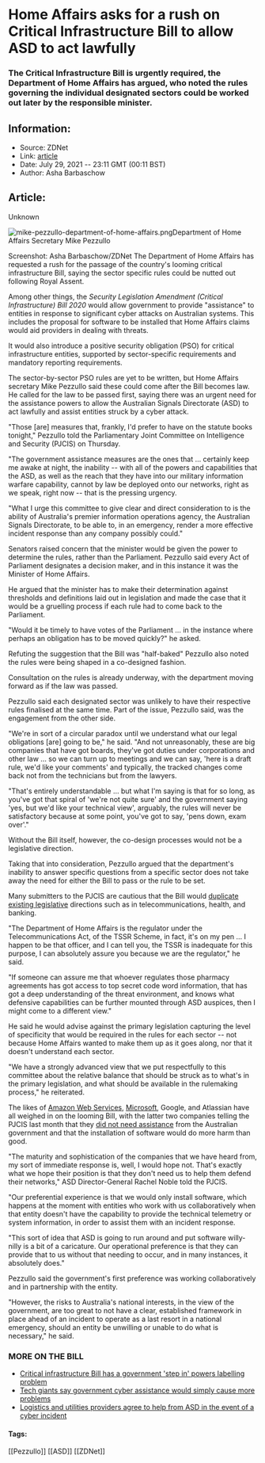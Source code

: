 # Home Affairs asks for a rush on Critical Infrastructure Bill to allow ASD to act lawfully
### The Critical Infrastructure Bill is urgently required, the Department of Home Affairs has argued, who noted the rules governing the individual designated sectors could be worked out later by the responsible minister.

## Information:
+ Source: ZDNet
+ Link: [article](https://www.zdnet.com/article/home-affairs-asks-for-a-rush-on-critical-infrastructure-bill-to-allow-asd-to-act-lawfully/)
+ Date: July 29, 2021 -- 23:11 GMT (00:11 BST)
+ Author: Asha Barbaschow


## Article:
Unknown

![mike-pezzullo-department-of-home-affairs.png](https://www.zdnet.com/a/hub/i/r/2020/09/11/0443ac63-3000-413f-bfce-504fe752dd91/resize/1200xauto/2aa092d85aaef77b761decc3ead80f7a/mike-pezzullo-department-of-home-affairs.png)Department of Home Affairs Secretary Mike Pezzullo


 Screenshot: Asha Barbaschow/ZDNet
 The Department of Home Affairs has requested a rush for the passage of the country's looming critical infrastructure Bill, saying the sector specific rules could be nutted out following Royal Assent.

Among other things, the *Security Legislation Amendment (Critical Infrastructure) Bill 2020* would allow government to provide "assistance" to entities in response to significant cyber attacks on Australian systems. This includes the proposal for software to be installed that Home Affairs claims would aid providers in dealing with threats.

It would also introduce a positive security obligation (PSO) for critical infrastructure entities, supported by sector-specific requirements and mandatory reporting requirements.

The sector-by-sector PSO rules are yet to be written, but Home Affairs secretary Mike Pezzullo said these could come after the Bill becomes law. He called for the law to be passed first, saying there was an urgent need for the assistance powers to allow the Australian Signals Directorate (ASD) to act lawfully and assist entities struck by a cyber attack.

"Those [are] measures that, frankly, I'd prefer to have on the statute books tonight," Pezzullo told the Parliamentary Joint Committee on Intelligence and Security (PJCIS) on Thursday.

"The government assistance measures are the ones that … certainly keep me awake at night, the inability -- with all of the powers and capabilities that the ASD, as well as the reach that they have into our military information warfare capability, cannot by law be deployed onto our networks, right as we speak, right now -- that is the pressing urgency.

"What I urge this committee to give clear and direct consideration to is the ability of Australia's premier information operations agency, the Australian Signals Directorate, to be able to, in an emergency, render a more effective incident response than any company possibly could."






Senators raised concern that the minister would be given the power to determine the rules, rather than the Parliament. Pezzullo said every Act of Parliament designates a decision maker, and in this instance it was the Minister of Home Affairs.

He argued that the minister has to make their determination against thresholds and definitions laid out in legislation and made the case that it would be a gruelling process if each rule had to come back to the Parliament.

"Would it be timely to have votes of the Parliament … in the instance where perhaps an obligation has to be moved quickly?" he asked. 

Refuting the suggestion that the Bill was "half-baked" Pezzullo also noted the rules were being shaped in a co-designed fashion.

Consultation on the rules is already underway, with the department moving forward as if the law was passed. 

Pezzullo said each designated sector was unlikely to have their respective rules finalised at the same time. Part of the issue, Pezzullo said, was the engagement from the other side.

"We're in sort of a circular paradox until we understand what our legal obligations [are] going to be," he said. "And not unreasonably, these are big companies that have got boards, they've got duties under corporations and other law … so we can turn up to meetings and we can say, 'here is a draft rule, we'd like your comments' and typically, the tracked changes come back not from the technicians but from the lawyers. 

"That's entirely understandable … but what I'm saying is that for so long, as you've got that spiral of 'we're not quite sure' and the government saying 'yes, but we'd like your technical view', arguably, the rules will never be satisfactory because at some point, you've got to say, 'pens down, exam over'."

Without the Bill itself, however, the co-design processes would not be a legislative direction.

Taking that into consideration, Pezzullo argued that the department's inability to answer specific questions from a specific sector does not take away the need for either the Bill to pass or the rule to be set.

Many submitters to the PJCIS are cautious that the Bill would [duplicate existing legislative](https://www.zdnet.com/article/telstra-recommends-amending-existing-telco-acts-instead-of-creating-duplication/) directions such as in telecommunications, health, and banking.

"The Department of Home Affairs is the regulator under the Telecommunications Act, of the TSSR Scheme, in fact, it's on my pen … I happen to be that officer, and I can tell you, the TSSR is inadequate for this purpose, I can absolutely assure you because we are the regulator," he said.

"If someone can assure me that whoever regulates those pharmacy agreements has got access to top secret code word information, that has got a deep understanding of the threat environment, and knows what defensive capabilities can be further mounted through ASD auspices, then I might come to a different view."

He said he would advise against the primary legislation capturing the level of specificity that would be required in the rules for each sector -- not because Home Affairs wanted to make them up as it goes along, nor that it doesn't understand each sector. 

"We have a strongly advanced view that we put respectfully to this committee about the relative balance that should be struck as to what's in the primary legislation, and what should be available in the rulemaking process," he reiterated.

The likes of [Amazon Web Services](https://www.zdnet.com/article/aws-concerned-with-government-powers-in-australias-new-critical-infrastructure-act/), [Microsoft](https://www.zdnet.com/article/tech-giants-not-convinced-australias-critical-infrastructure-bill-is-currently-fit-for-purpose/), Google, and Atlassian have all weighed in on the looming Bill, with the latter two companies telling the PJCIS last month that they [did not need assistance](https://www.zdnet.com/article/tech-giants-say-government-cyber-assistance-would-simply-cause-more-problems/) from the Australian government and that the installation of software would do more harm than good.

"The maturity and sophistication of the companies that we have heard from, my sort of immediate response is, well, I would hope not. That's exactly what we hope their position is that they don't need us to help them defend their networks," ASD Director-General Rachel Noble told the PJCIS.

"Our preferential experience is that we would only install software, which happens at the moment with entities who work with us collaboratively when that entity doesn't have the capability to provide the technical telemetry or system information, in order to assist them with an incident response.

"This sort of idea that ASD is going to run around and put software willy-nilly is a bit of a caricature. Our operational preference is that they can provide that to us without that needing to occur, and in many instances, it absolutely does."

Pezzullo said the government's first preference was working collaboratively and in partnership with the entity.

"However, the risks to Australia's national interests, in the view of the government, are too great to not have a clear, established framework in place ahead of an incident to operate as a last resort in a national emergency, should an entity be unwilling or unable to do what is necessary," he said.

### MORE ON THE BILL

* [Critical infrastructure Bill has a government 'step in' powers labelling problem](https://www.zdnet.com/article/rebranding-asd-step-in-powers-to-compulsory-engagement-to-fix-critical-infrastructure-bill-concerns/)
* [Tech giants say government cyber assistance would simply cause more problems](https://www.zdnet.com/article/tech-giants-say-government-cyber-assistance-would-simply-cause-more-problems/)
* [Logistics and utilities providers agree to help from ASD in the event of a cyber incident](https://www.zdnet.com/article/logistics-and-utilities-providers-agree-to-help-from-asd-in-the-event-of-a-cyber-incident/)





#### Tags:
[[Pezzullo]] [[ASD]] [[ZDNet]]
